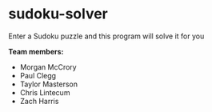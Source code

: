 # sudoku-solver
Enter a Sudoku puzzle and this program will solve it for you

**Team members:**

- Morgan McCrory
- Paul Clegg
- Taylor Masterson
- Chris Lintecum
- Zach Harris